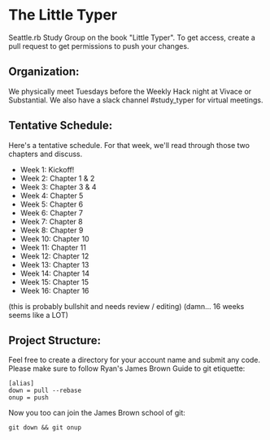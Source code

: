 # The Little Typer

Seattle.rb Study Group on the book "Little Typer". To get access,
create a pull request to get permissions to push your changes.

## Organization:

We physically meet Tuesdays before the Weekly Hack night at Vivace or
Substantial. We also have a slack channel #study_typer for virtual
meetings.

## Tentative Schedule:

Here's a tentative schedule. For that week, we'll read through those
two chapters and discuss.

* Week 1:  Kickoff!
* Week 2:  Chapter 1 & 2
* Week 3:  Chapter 3 & 4
* Week 4:  Chapter 5
* Week 5:  Chapter 6
* Week 6:  Chapter 7
* Week 7:  Chapter 8
* Week 8:  Chapter 9
* Week 10: Chapter 10
* Week 11: Chapter 11
* Week 12: Chapter 12
* Week 13: Chapter 13
* Week 14: Chapter 14
* Week 15: Chapter 15
* Week 16: Chapter 16

(this is probably bullshit and needs review / editing)
(damn... 16 weeks seems like a LOT)

## Project Structure:

Feel free to create a directory for your account name and submit any
code. Please make sure to follow Ryan's James Brown Guide to git
etiquette:

    [alias]
    down = pull --rebase
    onup = push

Now you too can join the James Brown school of git:

    git down && git onup
